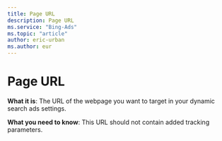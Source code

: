 ```yaml
---
title: Page URL
description: Page URL
ms.service: "Bing-Ads"
ms.topic: "article"
author: eric-urban
ms.author: eur
---
```


# Page URL

**What it is**: The URL of the webpage you want to target in your dynamic search ads settings.

**What you need to know**: This URL should not contain added tracking parameters.



